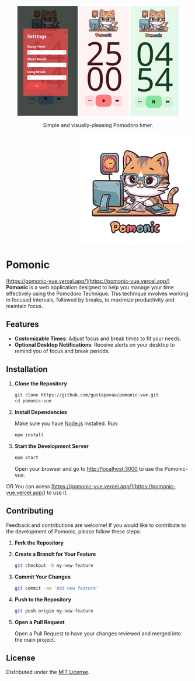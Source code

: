 <div align="center">
  <img alt="Pomonic images" src=".github/image3.png" height="300px">
  <img alt="Pomonic images" src=".github/image1.png" height="300px">
  <img alt="Pomonic images" src=".github/image2.png" height="300px">
</div>

<p align="center">Simple and visually-pleasing Pomodoro timer.</p>
<div align="right">
  <img alt="Pomonic images" src=".github/icon.png" height="300px">
</div>

# Pomonic
[https://pomonic-vue.vercel.app/](https://pomonic-vue.vercel.app/)<br>
**Pomonic** is a web application designed to help you manage your time effectively using the Pomodoro Technique. This technique involves working in focused intervals, followed by breaks, to maximize productivity and maintain focus.

## Features

- **Customizable Times**: Adjust focus and break times to fit your needs.
- **Optional Desktop Notifications**: Receive alerts on your desktop to remind you of focus and break periods.



## Installation

1. **Clone the Repository**

   ```bash
   git clone https://github.com/gustapavao/pomonic-vue.git
   cd pomonic-vue
   ```

2. **Install Dependencies**

   Make sure you have [Node.js](https://nodejs.org/) installed. Run:

   ```bash
   npm install
   ```

3. **Start the Development Server**

   ```bash
   npm start
   ```

   Open your browser and go to [http://localhost:3000](http://localhost:3000) to use the Pomonic-vue.

OR 
You can acess [https://pomonic-vue.vercel.app/](https://pomonic-vue.vercel.app/) to use it.

## Contributing

Feedback and contributions are welcome! If you would like to contribute to the development of Pomonic, please follow these steps:

1. **Fork the Repository**

2. **Create a Branch for Your Feature**

   ```bash
   git checkout -b my-new-feature
   ```

3. **Commit Your Changes**

   ```bash
   git commit -am 'Add new feature'
   ```

4. **Push to the Repository**

   ```bash
   git push origin my-new-feature
   ```

5. **Open a Pull Request**

   Open a Pull Request to have your changes reviewed and merged into the main project.

## License

Distributed under the [MIT License](LICENSE).
